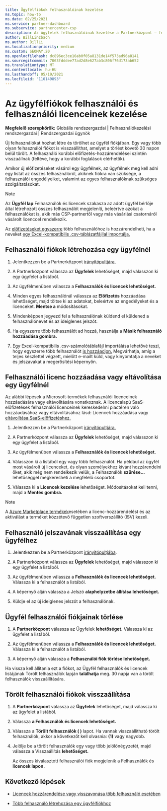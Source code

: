 ```yaml
---
title: Ügyfélfiókok felhasználóinak kezelése
ms.topic: how-to
ms.date: 02/25/2021
ms.service: partner-dashboard
ms.subservice: partnercenter-csp
description: Az ügyfelek felhasználóinak kezelése a Partnerközpont – felhasználói fiókokat hozhat létre, felhasználói licenceket adhat hozzá vagy távolíthat el, új jelszavakat állíthat vissza, valamint törölheti vagy visszaállíthatja a felhasználói fiókokat.
author: BillLinzbach
ms.author: BillLi
ms.localizationpriority: medium
ms.custom: SEOMAY.20
ms.openlocfilehash: dc896ec3ce16ab0f05a8131de14f573ad96a8141
ms.sourcegitcommit: 7063fdddee77ad2d8e627ab3c806f76d173ab652
ms.translationtype: MT
ms.contentlocale: hu-HU
ms.lasthandoff: 05/19/2021
ms.locfileid: "110149893"
---
```

# <a name="manage-users-and-user-licenses-for-customer-accounts"></a>Az ügyfélfiókok felhasználói és felhasználói licenceinek kezelése 

**Megfelelő szerepkörök:** Globális rendszergazdai | Felhasználókezelési rendszergazdai | Rendszergazdai ügynök


Új felhasználókat hozhat létre és törölhet az ügyfél fiókjában. Egy vagy több olyan felhasználói fiókot is visszaállíthat, amelyet a törlést követő 30 napon belül törölt. A felhasználó korábbi előfizetés-hozzárendelései szintén visszaállnak (feltéve, hogy a korábbi foglalások elérhetők).

Amikor új előfizetéseket vásárol egy ügyfélnek, az ügyfélnek meg kell adni egy listát az összes felhasználóról, akiknek fiókra van szüksége, a felhasználói engedélyeiket, valamint az egyes felhasználóknak szükséges szolgáltatásokat.  

>[!NOTE]
>Az **Ügyfél lap** Felhasználók  és licencek szakasza az adott ügyfél bérlője által létrehozott összes felhasználót megjeleníti, beleértve azokat a felhasználókat is, akik más CSP-partnertől vagy más vásárlási csatornáról vásárolt licenccel rendelkezik.

Az [előfizetéseket egyszerre](bulk-license-provisioning-for-multiple-users.md) több felhasználóhoz is hozzárendelheti, ha a neveket [egy Excel-kompatibilis .csv-táblázatfájllal importálja.](adding-multiple-users-to-a-customer-account.md)

<a href="" id="createuseraccounts"></a>

## <a name="create-user-accounts-for-a-customer"></a>Felhasználói fiókok létrehozása egy ügyfélnél

1. Jelentkezzen be a Partnerközpont [irányítópultjára.](https://partner.microsoft.com/dashboard)

2. A Partnerközpont válassza az **Ügyfelek** lehetőséget, majd válasszon ki egy ügyfelet a listából.

3. Az ügyfélmenüben válassza a **Felhasználók és licencek lehetőséget.**

4. Minden egyes felhasználónál válassza az **Előfizetés** hozzáadása lehetőséget, majd töltse ki az adatokat, beleértve az engedélyeket és a licenceket. **Mentse a** módosításokat.

5. Mindenképpen jegyezd fel a felhasználónak küldend el küldened a felhasználónevet és az ideiglenes jelszót.

6. Ha egyszerre több felhasználót ad hozzá, használja a **Másik felhasználó hozzáadása gombra.**

7. Egy Excel-kompatibilis .csv-számolótáblafájl importálása lehetővé teszi, hogy egyszerre több felhasználót [is hozzáadjon.](adding-multiple-users-to-a-customer-account.md) Megvárhatja, amíg a teljes készlettel végzett, mielőtt e-mailt küld, vagy kinyomtatja a neveket és jelszavakat a megerősítési képernyőn.

<a href="" id="userlicensing"></a>

## <a name="add-or-remove-user-licenses-for-a-customer"></a>Felhasználói licenc hozzáadása vagy eltávolítása egy ügyfélnél

Az alábbi lépések a Microsoft-termékek felhasználói licenceinek hozzáadására vagy eltávolítására vonatkoznak. A licencalapú SaaS-előfizetések felhasználói licenceinek kereskedelmi piactéren való hozzáadásához vagy eltávolításához lásd: Licencek hozzáadása vagy [eltávolítása SaaS-előfizetéshez.](csp-commercial-marketplace-manage.md#add-or-remove-licenses-for-a-saas-subscription)

1. Jelentkezzen be a Partnerközpont [irányítópultjára.](https://partner.microsoft.com/dashboard)

2. A Partnerközpont válassza az **Ügyfelek** lehetőséget, majd válasszon ki egy ügyfelet a listából.

3. Az ügyfélmenüben válassza a **Felhasználók és licencek lehetőséget.**

4. Válasszon ki a listából egy vagy több felhasználót. Ha például az ügyfél most vásárolt új licenceket, és olyan személyekhez kívánt hozzárendelni őket, akik még nem rendelkezik velük, a Felhasználók **szűrése...** lehetőséggel megkeresheti a megfelelő csoportot.

5. Válassza ki a **Licencek kezelése** lehetőséget. Módosításokat kell tenni, majd a **Mentés gombra.**

> [!NOTE]
> A [Azure Marketplace termékek](csp-commercial-marketplace-manage.md#assign-licenses-and-activate-a-subscription-on-behalf-of-a-customer)esetében a licenc-hozzárendelést és az aktiválást a terméket közzétevő független szoftverszállító (ISV) kezeli.

<a href="" id="resetpassword"></a>

## <a name="reset-a-users-password-for-a-customer"></a>Felhasználó jelszavának visszaállítása egy ügyfélhez

1. Jelentkezzen be a Partnerközpont [irányítópultjába](https://partner.microsoft.com/dashboard).

2. A Partnerközpont válassza az **Ügyfelek** lehetőséget, majd válasszon ki egy ügyfelet a listából.

3. Az ügyfélmenüben válassza a **Felhasználók és licencek lehetőséget.** Válassza ki a felhasználót a listából.

4. A képernyő alján válassza a Jelszó **alaphelyzetbe állítása lehetőséget.** 

5. Küldje el az új ideiglenes jelszót a felhasználónak.

<a href="" id="deleteuseraccounts"></a>

## <a name="delete-user-accounts-for-a-customer"></a>Ügyfél felhasználói fiókjainak törlése

1. A **Partnerközpont** válassza az Ügyfelek **lehetőséget.** Válassza ki az ügyfelet a listából.

2. Az ügyfélmenüben válassza a **Felhasználók és licencek lehetőséget.** Válassza ki a felhasználót a listából.

3. A képernyő alján válassza a **Felhasználói fiók törlése lehetőséget.**

Ha vissza kell állítania ezt a fiókot, az Ügyfél felhasználók és licencek listájának Törölt felhasználók lapján **találhatja** meg.  30 napja van a törölt felhasználók visszaállítására.

<a href="" id="restoreuseraccounts"></a>

## <a name="restore-deleted-user-accounts"></a>Törölt felhasználói fiókok visszaállítása

1. A **Partnerközpont** válassza az **Ügyfelek** lehetőséget, majd válassza ki az ügyfelet a listából.

2. Válassza **a Felhasználók és licencek lehetőséget.**

3. Válassza a **Törölt felhasználók ( )** lapot. Ha vannak visszaállítható törölt felhasználók, akkor a következőt kell olvasnia: **(1)** vagy nagyobb.

4. Jelölje be a törölt felhasználók egy vagy több jelölőnégyzetét, majd válassza a Visszaállítás **lehetőséget.**

    Az összes kiválasztott felhasználói fiók megjelenik a Felhasználók és **licencek lapon.**

## <a name="next-steps"></a>Következő lépések

- [Licencek hozzárendelése vagy visszavonása több felhasználó esetében](bulk-license-provisioning-for-multiple-users.md)

- [Több felhasználó létrehozása egy ügyfélfiókhoz](adding-multiple-users-to-a-customer-account.md)